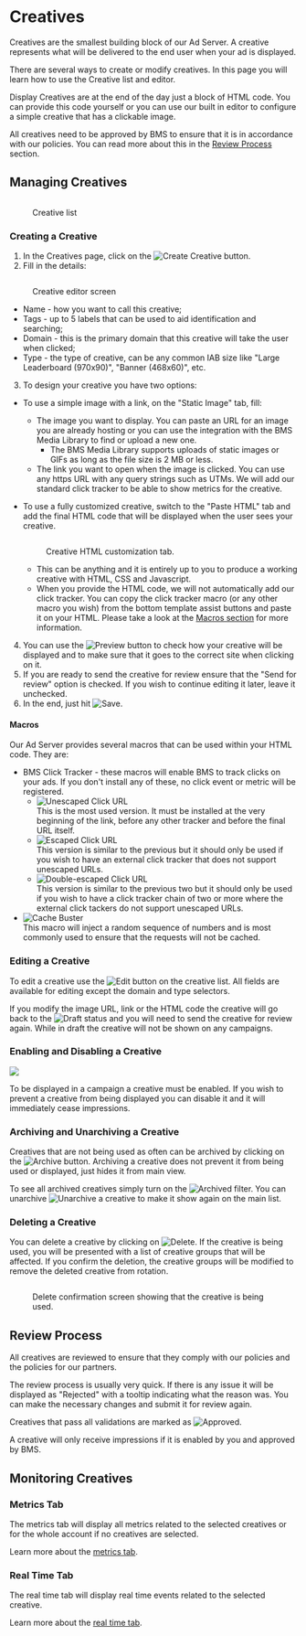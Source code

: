 # Creatives

Creatives are the smallest building block of our Ad Server. A creative represents what will be delivered to the end user when your ad is displayed.

There are several ways to create or modify creatives. In this page you will learn how to use the Creative list and editor.

Display Creatives are at the end of the day just a block of HTML code. You can provide this code yourself or you can use our built in editor to configure a simple creative that has a clickable image.

All creatives need to be approved by BMS to ensure that it is in accordance with our policies. You can read more about this in the [Review Process](creatives.md#review-process) section.

## Managing Creatives

<figure><img src="../../.gitbook/assets/image (5) (1) (1).png" alt=""><figcaption><p>Creative list</p></figcaption></figure>

### Creating a Creative

1. In the Creatives page, click on the <img src="../../.gitbook/assets/create creative.png" alt="Create Creative" data-size="line"> button.
2. Fill in the details:

<figure><img src="../../.gitbook/assets/image (12) (1).png" alt=""><figcaption><p>Creative editor screen</p></figcaption></figure>

* Name - how you want to call this creative;
* Tags - up to 5 labels that can be used to aid identification and searching;
* Domain - this is the primary domain that this creative will take the user when clicked;
* Type - the type of creative, can be any common IAB size like "Large Leaderboard (970x90)", "Banner (468x60)", etc.&#x20;

3. To design your creative you have two options:

* To use a simple image with a link, on the "Static Image" tab, fill:
  * The image you want to display. You can paste an URL for an image you are already hosting or you can use the integration with the BMS Media Library to find or upload a new one.
    * The BMS Media Library supports uploads of static images or GIFs as long as the file size is 2 MB or less.
  * The link you want to open when the image is clicked. You can use any https URL with any query strings such as UTMs. We will add our standard click tracker to be able to show metrics for the creative.
*   To use a fully customized creative, switch to the "Paste HTML" tab and add the final HTML code that will be displayed when the user sees your creative.

    <figure><img src="../../.gitbook/assets/image (1) (1) (1) (1) (1).png" alt=""><figcaption><p>Creative HTML customization tab.</p></figcaption></figure>

    * This can be anything and it is entirely up to you to produce a working creative with HTML, CSS and Javascript.
    * When you provide the HTML code, we will not automatically add our click tracker. You can copy the click tracker macro (or any other macro you wish) from the bottom template assist buttons and paste it on your HTML. Please take a look at the [Macros section](creatives.md#macros) for more information.

4. You can use the <img src="../../.gitbook/assets/preview.png" alt="Preview" data-size="line"> button to check how your creative will be displayed and to make sure that it goes to the correct site when clicking on it.
5. If you are ready to send the creative for review ensure that the "Send for review" option is checked. If you wish to continue editing it later, leave it unchecked.
6. In the end, just hit <img src="../../.gitbook/assets/save.png" alt="Save" data-size="line">.

#### Macros

Our Ad Server provides several macros that can be used within your HTML code. They are:

* BMS Click Tracker - these macros will enable BMS to track clicks on your ads. If you don't install any of these, no click event or metric will be registered.
  * <img src="../../.gitbook/assets/image (17) (1).png" alt="Unescaped Click URL" data-size="line">\
    This is the most used version. It must be installed at the very beginning of the link, before any other tracker and before the final URL itself.
  * <img src="../../.gitbook/assets/image (18) (1).png" alt="Escaped Click URL" data-size="line">\
    This version is similar to the previous but it should only be used if you wish to have an external click tracker that does not support unescaped URLs.
  * <img src="../../.gitbook/assets/image (19) (1).png" alt="Double-escaped Click URL" data-size="line">\
    This version is similar to the previous two but it should only be used if you wish to have a click tracker chain of two or more where the external click tackers do not support unescaped URLs.
* <img src="../../.gitbook/assets/image (20) (1) (1).png" alt="Cache Buster" data-size="line">\
  This macro will inject a random sequence of numbers and is most commonly used to ensure that the requests will not be cached.

### Editing a Creative

To edit a creative use the <img src="../../.gitbook/assets/edit.png" alt="Edit" data-size="line"> button on the creative list. All fields are available for editing except the domain and type selectors.

If you modify the image URL, link or the HTML code the creative will go back to the <img src="../../.gitbook/assets/draft status.png" alt="Draft" data-size="line"> status and you will need to send the creative for review again. While in draft the creative will not be shown on any campaigns.

### Enabling and Disabling a Creative

![](<../../.gitbook/assets/image (9) (1) (1) (1) (1).png>)

To be displayed in a campaign a creative must be enabled. If you wish to prevent a creative from being displayed you can disable it and it will immediately cease impressions.

### Archiving and Unarchiving a Creative

Creatives that are not being used as often can be archived by clicking on the <img src="../../.gitbook/assets/archive.png" alt="Archive" data-size="line"> button. Archiving a creative does not prevent it from being used or displayed, just hides it from main view.

To see all archived creatives simply turn on the <img src="../../.gitbook/assets/archive filter.png" alt="Archived" data-size="line"> filter. You can unarchive <img src="../../.gitbook/assets/unarchive.png" alt="Unarchive" data-size="line"> a creative to make it show again on the main list.

### Deleting a Creative

You can delete a creative by clicking on <img src="../../.gitbook/assets/delete.png" alt="Delete" data-size="line">. If the creative is being used, you will be presented with a list of creative groups that will be affected. If you confirm the deletion, the creative groups will be modified to remove the deleted creative from rotation.

<figure><img src="../../.gitbook/assets/image (14) (1).png" alt=""><figcaption><p>Delete confirmation screen showing that the creative is being used.</p></figcaption></figure>

## Review Process

All creatives are reviewed to ensure that they comply with our policies and the policies for our partners.

The review process is usually very quick. If there is any issue it will be displayed as "Rejected" with a tooltip indicating what the reason was. You can make the necessary changes and submit it for review again.

Creatives that pass all validations are marked as <img src="../../.gitbook/assets/approved status.png" alt="Approved" data-size="line">.

A creative will only receive impressions if it is enabled by you and approved by BMS.

## Monitoring Creatives

### Metrics Tab

The metrics tab will display all metrics related to the selected creatives or for the whole account if no creatives are selected.

Learn more about the [metrics tab](../monitoring/metrics-tab.md).

### Real Time Tab

The real time tab will display real time events related to the selected creative.

Learn more about the [real time tab](../monitoring/real-time-tab.md).

